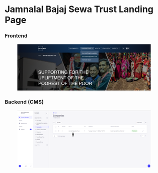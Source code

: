 # Jamnalal Bajaj Sewa Trust Landing Page

### **Frontend**

<figure><img src="../../../.gitbook/assets/JamnalalSewatrustn-section.png" alt=""><figcaption></figcaption></figure>

### Backend (CMS)

<figure><img src="../../../.gitbook/assets/JamnalalSewatrustn-section-cms.png" alt=""><figcaption></figcaption></figure>
